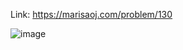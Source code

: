 Link: https://marisaoj.com/problem/130

![image](https://github.com/user-attachments/assets/a46c2494-db2a-46f2-acc3-8e1a5ff51eee)
